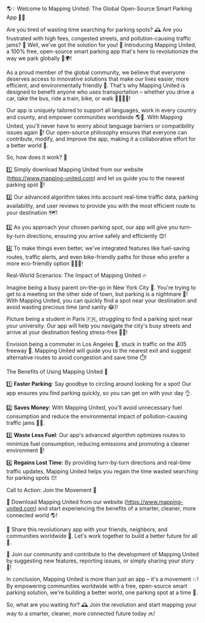 🌎💡 Welcome to Mapping United: The Global Open-Source Smart Parking App 🚗📍

Are you tired of wasting time searching for parking spots? 🕰️ Are you frustrated with high fees, congested streets, and pollution-causing traffic jams? 🤯 Well, we've got the solution for you! 🎉 Introducing Mapping United, a 100% free, open-source smart parking app that's here to revolutionize the way we park globally 🔴🌍!

As a proud member of the global community, we believe that everyone deserves access to innovative solutions that make our lives easier, more efficient, and environmentally friendly 🌟. That's why Mapping United is designed to benefit anyone who uses transportation – whether you drive a car, take the bus, ride a train, bike, or walk 🚶‍♀️🚌🚂!

Our app is uniquely tailored to support all languages, work in every country and county, and empower communities worldwide 🌎💪. With Mapping United, you'll never have to worry about language barriers or compatibility issues again 🤝! Our open-source philosophy ensures that everyone can contribute, modify, and improve the app, making it a collaborative effort for a better world 🌈.

So, how does it work? 🔧

1️⃣ Simply download Mapping United from our website (https://www.mapping-united.com) and let us guide you to the nearest parking spot 📍!

2️⃣ Our advanced algorithm takes into account real-time traffic data, parking availability, and user reviews to provide you with the most efficient route to your destination 🗺️!

3️⃣ As you approach your chosen parking spot, our app will give you turn-by-turn directions, ensuring you arrive safely and efficiently 😊!

4️⃣ To make things even better, we've integrated features like fuel-saving routes, traffic alerts, and even bike-friendly paths for those who prefer a more eco-friendly option 🚴‍♂️🌳!

Real-World Scenarios: The Impact of Mapping United 🔥

Imagine being a busy parent on-the-go in New York City 🗽️. You're trying to get to a meeting on the other side of town, but parking is a nightmare 💩! With Mapping United, you can quickly find a spot near your destination and avoid wasting precious time (and sanity 😂)!

Picture being a student in Paris 🇫🇷, struggling to find a parking spot near your university. Our app will help you navigate the city's busy streets and arrive at your destination feeling stress-free 💆‍♀️!

Envision being a commuter in Los Angeles 🚀, stuck in traffic on the 405 freeway 🌴. Mapping United will guide you to the nearest exit and suggest alternative routes to avoid congestion and save time ⏱️!

The Benefits of Using Mapping United 🎉

1️⃣ **Faster Parking**: Say goodbye to circling around looking for a spot! Our app ensures you find parking quickly, so you can get on with your day 👌.

2️⃣ **Saves Money**: With Mapping United, you'll avoid unnecessary fuel consumption and reduce the environmental impact of pollution-causing traffic jams 🚗💸.

3️⃣ **Waste Less Fuel**: Our app's advanced algorithm optimizes routes to minimize fuel consumption, reducing emissions and promoting a cleaner environment 🌿!

4️⃣ **Regains Lost Time**: By providing turn-by-turn directions and real-time traffic updates, Mapping United helps you regain the time wasted searching for parking spots ⏰!

Call to Action: Join the Movement 💪

📲 Download Mapping United from our website (https://www.mapping-united.com) and start experiencing the benefits of a smarter, cleaner, more connected world 🌎!

👫 Share this revolutionary app with your friends, neighbors, and communities worldwide 🌟. Let's work together to build a better future for all 🤝.

💬 Join our community and contribute to the development of Mapping United by suggesting new features, reporting issues, or simply sharing your story 👀!

In conclusion, Mapping United is more than just an app – it's a movement 💥! By empowering communities worldwide with a free, open-source smart parking solution, we're building a better world, one parking spot at a time 🌈.

So, what are you waiting for? 🕰️ Join the revolution and start mapping your way to a smarter, cleaner, more connected future today 🔜!
